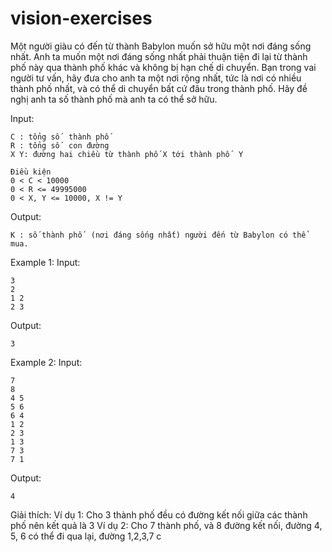 # vision-exercises

 Một người giàu có đến từ thành Babylon muốn sở hữu một nơi đáng sống nhất. Anh ta muốn một nơi đáng sống nhất phải thuận tiện đi lại từ thành phố này qua thành phố khác và không bị hạn chế di chuyển. Bạn trong vai người tư vấn, hãy đưa cho anh ta một nơi rộng nhất, tức là nơi có nhiều thành phố nhất, và có thể di chuyển bất cứ đâu trong thành phố. Hãy đề nghị anh ta số thành phố  mà anh ta có thể sở hữu.
 
 Input:
 ```
 C : tổng số  thành phố
 R : tổng số  con đường
 X Y: đường hai chiều từ thành phố X tới thành phố  Y
 
 Điều kiện
 0 < C < 10000
 0 < R <= 49995000
 0 < X, Y <= 10000, X != Y
 ```
 Output:
 ```
 K : số thành phố  (nơi đáng sống nhất) người đến từ Babylon có thể mua.
 ```
 Example 1:
 Input:
 ```
 3
 2
 1 2
 2 3
```
 Output:
 ```
 3
```

 Example 2:
 Input:
 ```
 7
 8
 4 5
 5 6
 6 4
 1 2
 2 3
 1 3
 7 3
 7 1
```
 Output:
 ```
 4
 ```
 
 Giải thích:
 Ví dụ 1: Cho 3 thành phố  đều có đường kết nối giữa các thành phố  nên kết quả là 3
 Ví dụ 2: Cho 7 thành phố, và 8 đường kết nối, đường 4, 5, 6 có thể đi qua lại, đường 1,2,3,7 c

